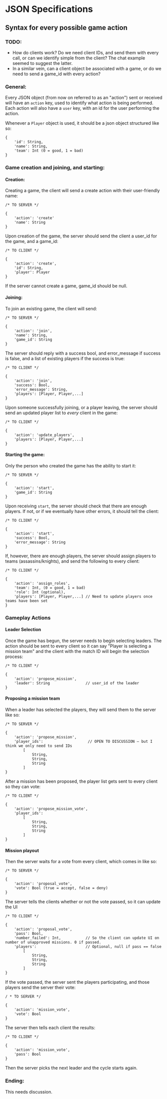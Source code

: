 # JSON Specifications
## Syntax for every possible game action

### TODO:

- How do clients work? Do we need client IDs, and send them with every call, or can we identify simple from the client? The chat example seemed to suggest the latter.
- In a similar vein, can a client object be associated with a game, or do we need to send a game_id with every action?

### General:

Every JSON object (from now on referred to as an "action") sent or received will have an `action` key, used to identify what action is being performed. Each action will also have a `user` key, with an id for the user performing the action.

Whenever a `Player` object is used, it should be a json object structured like so:

	{
		'id': String,
		'name': String,
		'team': Int (0 = good, 1 = bad)
	}

### Game creation and joining, and starting:

#### Creation:

Creating a game, the client will send a create action with their user-friendly name:

	/* TO SERVER */

	{
		'action': 'create'
		'name': String
	}
	
Upon creation of the game, the server should send the client a user_id for the game, and a game_id:

	/* TO CLIENT */

	{
		'action': 'create',
		'id': String,
		'player': Player
	}

If the server cannot create a game, game_id should be null.

#### Joining:

To join an existing game, the client will send:

	/* TO SERVER */

	{
		'action': 'join',
		'name': String,
		'game_id': String
	}
	
The server should reply with a success bool, and error_message if success is false, and a list of existing players if the success is true:

	/* TO CLIENT */

	{
		'action': 'join',
		'success': Bool,
		'error_message': String,
		'players': [Player, Player,...]
	}
	
Upon someone successfully joining, or a player leaving, the server should send an updated player list to *every* client in the game:

	/* TO CLIENT */

	{
		'action': 'update_players',
		'players': [Player, Player,...]
	}

#### Starting the game:

Only the person who created the game has the ability to start it:

	/* TO SERVER */

	{
		'action': 'start',
		'game_id': String
	}

Upon receiving `start`, the server should check that there are enough players. If not, or if we eventually have other errors, it should tell the client:

	/* TO CLIENT */

	{
		'action': 'start',
		'success': Bool,
		'error_message': String
	}
	
If, however, there are enough players, the server should assign players to teams (assassins/knights), and send the following to every client:

	/* TO CLIENT */

	{
		'action': 'assign_roles',
		'team': Int, (0 = good, 1 = bad)
		'role': Int (optional),
		'players': [Player, Player,...] // Need to update players once teams have been set
	}

### Gameplay Actions

#### Leader Selection

Once the game has begun, the server needs to begin selecting leaders. The action should be sent to every client so it can say "Player is selecting a mission team" and the client with the match ID will begin the selection process:
	
	/* TO CLIENT */

	{
		'action': 'propose_mission',
		'leader': String 				// user_id of the leader
	}

#### Proposing a mission team

When a leader has selected the players, they will send them to the server like so:

	/* TO SERVER */
	
	{
		'action': 'propose_mission',
		'player_ids': 					 // OPEN TO DISCUSSION — but I think we only need to send IDs
			[
				String,
				String,
				String
			]
	}

After a mission has been proposed, the player list gets sent to every client so they can vote:

	/* TO CLIENT */
	
	{
		'action': 'propose_mission_vote',
		'player_ids':
			[
				String,
				String,
				String
			]
	}
	
#### Mission playout

Then the server waits for a vote from every client, which comes in like so:

	/* TO SERVER */
	
	{
		'action': 'proposal_vote',
		'vote': Bool (true = accept, false = deny) 
	}

The server tells the clients whether or not the vote passed, so it can update the UI
	
	/* TO CLIENT */
	
	{
		'action': 'proposal_vote',
		'pass': Bool,
		'number_failed': Int, 			// So the client can update UI on number of unapproved missions. 0 if passed.
		'players': 						// Optional, null if pass == false
			[
				String, 
				String, 
				String
			]
	}

If the vote passed, the server sent the players participating, and those players send the server their vote:

	/ * TO SERVER */
	
	{
		'action': 'mission_vote',
		'vote': Bool
	}
	
The server then tells each client the results:

	/* TO CLIENT */
	
	{
		'action': 'mission_vote',
		'pass': Bool
	}

Then the server picks the next leader and the cycle starts again.

### Ending:

This needs discussion.





























